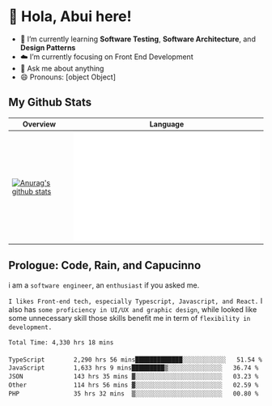 # 👋 Hola, Abui here!

- 🌱 I’m currently learning **Software Testing**, **Software Architecture**, and **Design Patterns**
- ☁️ I’m currently focusing on Front End Development
- 💬 Ask me about anything
- 😄 Pronouns: [object Object]

## My Github Stats

| Overview | Language |
| --- | --- |
|[![Anurag's github stats](https://github-readme-stats.vercel.app/api?username=abui-am&count_private=true)](https://github.com/anuraghazra/github-readme-stats)|![Language](https://raw.githubusercontent.com/abui-am/stats/c6455f656dfce7acd3951e5ec5b25d72af0b2ee3/generated/languages.svg)|

## Prologue: Code, Rain, and Capucinno
i am a `software engineer`, an `enthusiast` if you asked me. 

`I likes Front-end tech, especially Typescript, Javascript, and React.` I also has `some proficiency in UI/UX and graphic design`, while looked like some unnecessary skill those skills benefit me in term of `flexibility in development.`


<!--START_SECTION:waka-->

```txt
Total Time: 4,330 hrs 18 mins

TypeScript        2,290 hrs 56 mins█████████████░░░░░░░░░░░░   51.54 %
JavaScript        1,633 hrs 9 mins█████████▒░░░░░░░░░░░░░░░   36.74 %
JSON              143 hrs 35 mins ▓░░░░░░░░░░░░░░░░░░░░░░░░   03.23 %
Other             114 hrs 56 mins ▓░░░░░░░░░░░░░░░░░░░░░░░░   02.59 %
PHP               35 hrs 32 mins  ▒░░░░░░░░░░░░░░░░░░░░░░░░   00.80 %
```

<!--END_SECTION:waka-->
